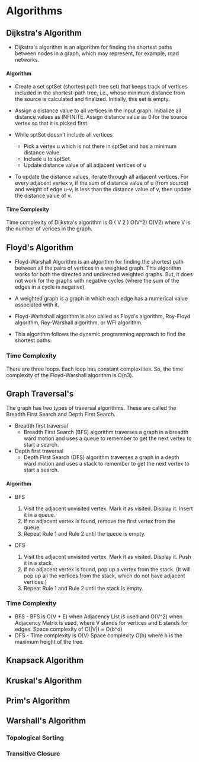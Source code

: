 # Algorithms

## Dijkstra's Algorithm

- Dijkstra's algorithm is an algorithm for finding the shortest paths between nodes in a graph, which may represent, for example, road networks.

#### Algorithm
 - Create a set sptSet (shortest path tree set) that keeps track of vertices included in the shortest-path tree, i.e., whose minimum distance from the source is calculated and finalized. Initially, this set is empty. 
- Assign a distance value to all vertices in the input graph. Initialize all distance values as INFINITE. Assign distance value as 0 for the source vertex so that it is picked first. 
- While sptSet doesn’t include all vertices 
    -  Pick a vertex u which is not there in sptSet and has a minimum distance value. 
     -  Include u to sptSet. 
    -  Update distance value of all adjacent vertices of u
          
- To update the distance values, iterate through all adjacent vertices. For every adjacent vertex v, if the sum of distance value of u (from source) and weight of edge u-v, is less than the distance value of v, then update the distance value of v.

#### Time Complexity
 Time complexity of Dijkstra's algorithm is O ( V 2 ) O(V^2) O(V2) where V is the number of verices in the graph.


## Floyd's Algorithm

- Floyd-Warshall Algorithm is an algorithm for finding the shortest path between all the pairs of vertices in a weighted graph. This algorithm works for both the directed and undirected weighted graphs. But, it does not work for the graphs with negative cycles (where the sum of the edges in a cycle is negative).

- A weighted graph is a graph in which each edge has a numerical value associated with it.

- Floyd-Warhshall algorithm is also called as Floyd's algorithm, Roy-Floyd algorithm, Roy-Warshall algorithm, or WFI algorithm.

- This algorithm follows the dynamic programming approach to find the shortest paths.

### Time Complexity

There are three loops. Each loop has constant complexities. So, the time complexity of the Floyd-Warshall algorithm is O(n3).

## Graph Traversal's
The graph has two types of traversal algorithms. These are called the Breadth First Search and Depth First Search.
 
- Breadth first traversal
    - Breadth First Search (BFS) algorithm traverses a graph in a breadth ward motion and uses a queue to remember to get the next vertex to start a search. 
- Depth first traversal
    - Depth First Search (DFS) algorithm traverses a graph in a depth ward motion and uses a stack to remember to get the next vertex to start a search.


#### Algorithm
- BFS 

    1. Visit the adjacent unvisited vertex. Mark it as visited. Display it. Insert it in a queue. 
    2. If no adjacent vertex is found, remove the first vertex from the queue. 
    3. Repeat Rule 1 and Rule 2 until the queue is empty. 

- DFS
    1. Visit the adjacent unvisited vertex. Mark it as visited. Display it. Push it in a stack. 
    2. If no adjacent vertex is found, pop up a vertex from the stack. (It will pop up all the vertices from the stack, which do not have adjacent vertices.) 
    3. Repeat Rule 1 and Rule 2 until the stack is empty. 

### Time Complexity
- BFS - 
BFS is O(V + E) when Adjacency List is used and O(V^2) when Adjacency Matrix is used, where V stands for vertices and E stands for edges. Space complexity of O(|V|) = O(b^d)
- DFS - 
Time complexity is O(V)
Space complexity O(h) where h is the maximum height of the tree. 



## Knapsack Algorithm

## Kruskal's Algorithm

## Prim's Algorithm

## Warshall's Algorithm

### Topological Sorting

### Transitive Closure
